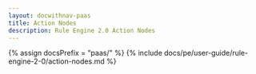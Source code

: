 ```yaml
---
layout: docwithnav-paas
title: Action Nodes
description: Rule Engine 2.0 Action Nodes
---
```


{% assign docsPrefix = "paas/" %}
{% include docs/pe/user-guide/rule-engine-2-0/action-nodes.md %}
